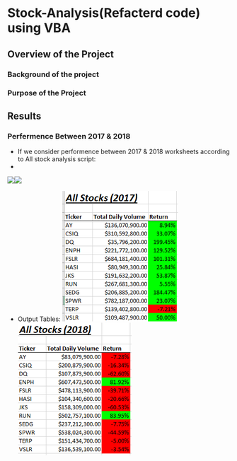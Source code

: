 # Stock-Analysis(Refacterd code) using VBA
## Overview of the Project
### Background of the project
### Purpose of the Project

## Results
### Perfermence Between 2017 & 2018
- If we consider performence between 2017 & 2018 worksheets according to All stock analysis script:
- 
![](Resources/VBA_Challenge_2017)![](Resources/VBA_Challenge_2018)

- Output Tables:
![](Resources/AllStockAnalysis2017Table.png)![](Resources/AllStockAnalysis2018Table.PNG)

 
